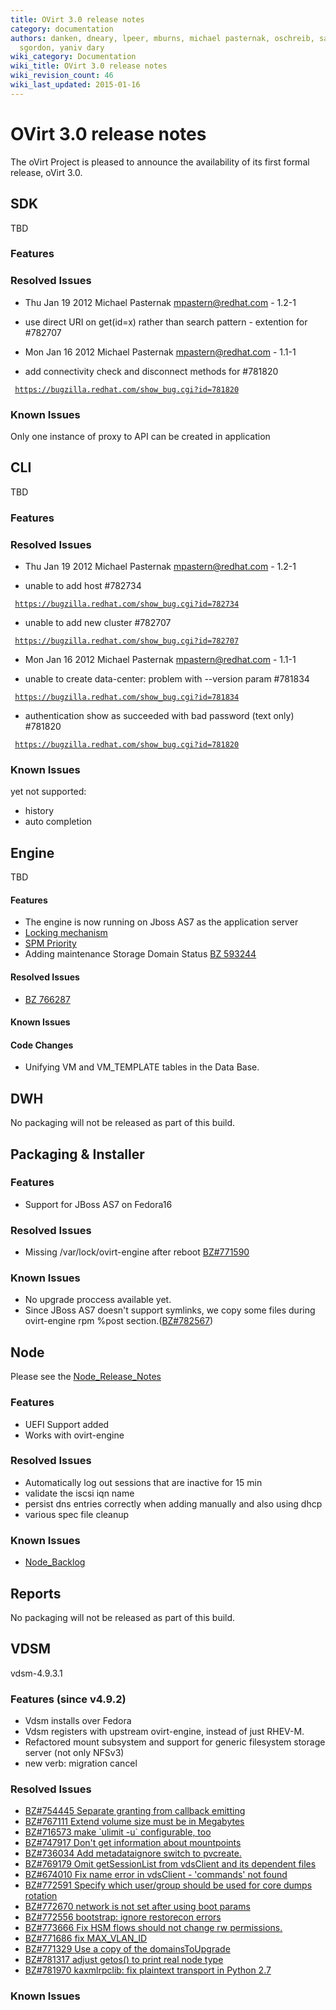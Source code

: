 ```yaml
---
title: OVirt 3.0 release notes
category: documentation
authors: danken, dneary, lpeer, mburns, michael pasternak, oschreib, sandrobonazzola,
  sgordon, yaniv dary
wiki_category: Documentation
wiki_title: OVirt 3.0 release notes
wiki_revision_count: 46
wiki_last_updated: 2015-01-16
---
```


# OVirt 3.0 release notes

The oVirt Project is pleased to announce the availability of its first formal release, oVirt 3.0.

## SDK

TBD

### Features

### Resolved Issues

*   Thu Jan 19 2012 Michael Pasternak <mpastern@redhat.com> - 1.2-1

* use direct URI on get(id=x) rather than search pattern - extention for #782707

*   Mon Jan 16 2012 Michael Pasternak <mpastern@redhat.com> - 1.1-1

* add connectivity check and disconnect methods for #781820

` `[`https://bugzilla.redhat.com/show_bug.cgi?id=781820`](https://bugzilla.redhat.com/show_bug.cgi?id=781820)

### Known Issues

Only one instance of proxy to API can be created in application

## CLI

TBD

### Features

### Resolved Issues

*   Thu Jan 19 2012 Michael Pasternak <mpastern@redhat.com> - 1.2-1

* unable to add host #782734

` `[`https://bugzilla.redhat.com/show_bug.cgi?id=782734`](https://bugzilla.redhat.com/show_bug.cgi?id=782734)

* unable to add new cluster #782707

` `[`https://bugzilla.redhat.com/show_bug.cgi?id=782707`](https://bugzilla.redhat.com/show_bug.cgi?id=782707)

*   Mon Jan 16 2012 Michael Pasternak <mpastern@redhat.com> - 1.1-1

* unable to create data-center: problem with --version param #781834

` `[`https://bugzilla.redhat.com/show_bug.cgi?id=781834`](https://bugzilla.redhat.com/show_bug.cgi?id=781834)

* authentication show as succeeded with bad password (text only) #781820

` `[`https://bugzilla.redhat.com/show_bug.cgi?id=781820`](https://bugzilla.redhat.com/show_bug.cgi?id=781820)

### Known Issues

yet not supported:

*   history
*   auto completion

## Engine

TBD

#### Features

*   The engine is now running on Jboss AS7 as the application server
*   [ Locking mechanism ](Features/DetailedLockMechanism)
*   [ SPM Priority ](Features/SPMPriority)
*   Adding maintenance Storage Domain Status [BZ 593244](http://bugzilla.redhat.com/593244)

#### Resolved Issues

*   [BZ 766287](http://bugzilla.redhat.com/766287)

#### Known Issues

#### Code Changes

*   Unifying VM and VM_TEMPLATE tables in the Data Base.

## DWH

No packaging will not be released as part of this build.

## Packaging & Installer

### Features

*   Support for JBoss AS7 on Fedora16

### Resolved Issues

*   Missing /var/lock/ovirt-engine after reboot [BZ#771590](https://bugzilla.redhat.com/show_bug.cgi?id=771590)

### Known Issues

*   No upgrade proccess available yet.
*   Since JBoss AS7 doesn't support symlinks, we copy some files during ovirt-engine rpm %post section.([BZ#782567](https://bugzilla.redhat.com/show_bug.cgi?id=782567))

## Node

Please see the [Node_Release_Notes](Node_Release_Notes)

### Features

*   UEFI Support added
*   Works with ovirt-engine

### Resolved Issues

*   Automatically log out sessions that are inactive for 15 min
*   validate the iscsi iqn name
*   persist dns entries correctly when adding manually and also using dhcp
*   various spec file cleanup

### Known Issues

*   [Node_Backlog](Node_Backlog)

## Reports

No packaging will not be released as part of this build.

## VDSM

vdsm-4.9.3.1

### Features (since v4.9.2)

*   Vdsm installs over Fedora
*   Vdsm registers with upstream ovirt-engine, instead of just RHEV-M.
*   Refactored mount subsystem and support for generic filesystem storage server (not only NFSv3)
*   new verb: migration cancel

### Resolved Issues

*   [BZ#754445 Separate granting from callback emitting](http://bugzilla.redhat.com/754445)
*   [BZ#767111 Extend volume size must be in Megabytes](http://bugzilla.redhat.com/767111)
*   [BZ#716573 make \`ulimit -u\` configurable, too](http://bugzilla.redhat.com/716573)
*   [BZ#747917 Don't get information about mountpoints](http://bugzilla.redhat.com/747917)
*   [BZ#736034 Add metadataignore switch to pvcreate.](http://bugzilla.redhat.com/736034)
*   [BZ#769179 Omit getSessionList from vdsClient and its dependent files](http://bugzilla.redhat.com/769179)
*   [BZ#674010 Fix name error in vdsClient - 'commands' not found](http://bugzilla.redhat.com/674010)
*   [BZ#772591 Specify which user/group should be used for core dumps rotation](http://bugzilla.redhat.com/772591)
*   [BZ#772670 network is not set after using boot params](http://bugzilla.redhat.com/772670)
*   [BZ#772556 bootstrap: ignore restorecon errors](http://bugzilla.redhat.com/772556)
*   [BZ#773666 Fix HSM flows should not change rw permissions.](http://bugzilla.redhat.com/773666)
*   [BZ#771686 fix MAX_VLAN_ID](http://bugzilla.redhat.com/771686)
*   [BZ#771329 Use a copy of the domainsToUpgrade](http://bugzilla.redhat.com/771329)
*   [BZ#781317 adjust getos() to print real node type](http://bugzilla.redhat.com/781317)
*   [BZ#781970 kaxmlrpclib: fix plaintext transport in Python 2.7](http://bugzilla.redhat.com/781970)

### Known Issues
